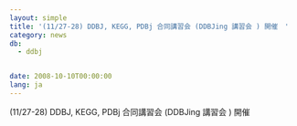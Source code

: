 ```yaml
---
layout: simple
title: '(11/27-28) DDBJ, KEGG, PDBj 合同講習会 (DDBJing 講習会 ) 開催　'
category: news
db:
  - ddbj


date: 2008-10-10T00:00:00
lang: ja
---
```


(11/27-28) DDBJ, KEGG, PDBj 合同講習会 (DDBJing 講習会 ) 開催

